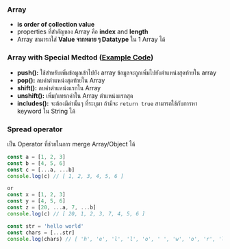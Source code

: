 ### Array
- **is order of collection value**
- properties ที่สำคัญของ Array คือ **index** and **length**
- Array สามารถใส่ **Value จากหลาย ๆ Datatype** ใน 1 Array ได้

### Array with Special Medtod ([Example Code](./arrayWithSpecial.js))
- **push():** ใช้สำหรับเพิ่มข้อมูลเข้าไปยัง array ข้อมูลจะถูกเพิ่มไปยังตำแหน่งสุดท้ายใน array
- **pop():** ลบค่าตำแหน่งสุดท้ายใน Array
- **shift():** ลบค่าตำแหน่งแรกใน Array
- **unshift():** เพิ่ม/แทรกค่าใน Array ตำแหน่งแรกสุด
- **includes():** จะต้องมีค่านั้นๆ ที่ระบุมา ถ้ามีจะ `return true` สามารถใช้กับการหา keyword ใน String ได้

### Spread operator
เป็น Operator ที่ช่วยในการ merge Array/Object ได้
```jsx
const a = [1, 2, 3]
const b = [4, 5, 6]
const c = [...a, ...b]
console.log(c) // [ 1, 2, 3, 4, 5, 6 ]

or 
const x = [1, 2, 3]
const y = [4, 5, 6]
const z = [20, ...a, 7, ...b]
console.log(c) // [ 20, 1, 2, 3, 7, 4, 5, 6 ]
```

```jsx
const str = 'hello world'
const chars = [...str]
console.log(chars) // [ 'h', 'e', 'l', 'l', 'o', ' ', 'w', 'o', 'r', 'l', 'd' ]
```